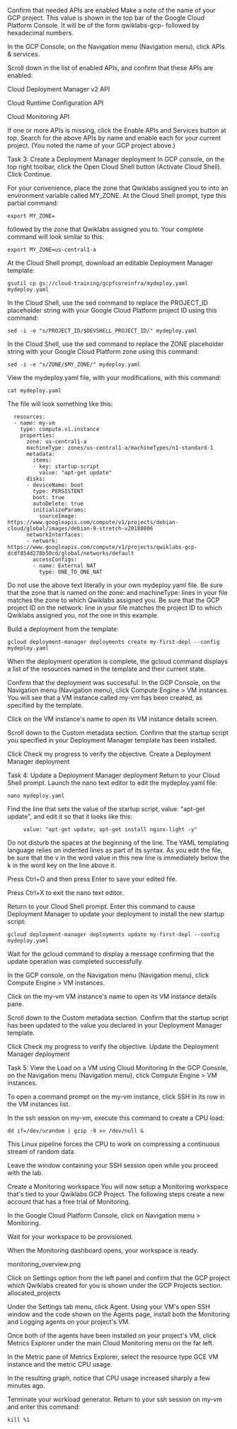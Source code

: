 Confirm that needed APIs are enabled
Make a note of the name of your GCP project. This value is shown in the top bar of the Google Cloud Platform Console. It will be of the form qwiklabs-gcp- followed by hexadecimal numbers.

In the GCP Console, on the Navigation menu (Navigation menu), click APIs & services.

Scroll down in the list of enabled APIs, and confirm that these APIs are enabled:

Cloud Deployment Manager v2 API

Cloud Runtime Configuration API

Cloud Monitoring API

If one or more APIs is missing, click the Enable APIs and Services button at top. Search for the above APIs by name and enable each for your current project. (You noted the name of your GCP project above.)

Task 3: Create a Deployment Manager deployment
In GCP console, on the top right toolbar, click the Open Cloud Shell button (Activate Cloud Shell). Click Continue.

For your convenience, place the zone that Qwiklabs assigned you to into an environment variable called MY_ZONE. At the Cloud Shell prompt, type this partial command:

```export MY_ZONE=```

followed by the zone that Qwiklabs assigned you to. Your complete command will look similar to this:

```export MY_ZONE=us-central1-a```

At the Cloud Shell prompt, download an editable Deployment Manager template:

```gsutil cp gs://cloud-training/gcpfcoreinfra/mydeploy.yaml mydeploy.yaml```

In the Cloud Shell, use the sed command to replace the PROJECT_ID placeholder string with your Google Cloud Platform project ID using this command:

```sed -i -e "s/PROJECT_ID/$DEVSHELL_PROJECT_ID/" mydeploy.yaml```

In the Cloud Shell, use the sed command to replace the ZONE placeholder string with your Google Cloud Platform zone using this command:

```sed -i -e "s/ZONE/$MY_ZONE/" mydeploy.yaml```

View the mydeploy.yaml file, with your modifications, with this command:

```cat mydeploy.yaml```

The file will look something like this:
```
  resources:
  - name: my-vm
    type: compute.v1.instance
    properties:
      zone: us-central1-a
      machineType: zones/us-central1-a/machineTypes/n1-standard-1
      metadata:
        items:
        - key: startup-script
          value: "apt-get update"
      disks:
      - deviceName: boot
        type: PERSISTENT
        boot: true
        autoDelete: true
        initializeParams:
          sourceImage: https://www.googleapis.com/compute/v1/projects/debian-cloud/global/images/debian-9-stretch-v20180806
      networkInterfaces:
      - network: https://www.googleapis.com/compute/v1/projects/qwiklabs-gcp-dcdf854d278b50cd/global/networks/default
        accessConfigs:
        - name: External NAT
          type: ONE_TO_ONE_NAT
```
Do not use the above text literally in your own mydeploy.yaml file. Be sure that the zone that is named on the zone: and machineType: lines in your file matches the zone to which Qwiklabs assigned you. Be sure that the GCP project ID on the network: line in your file matches the project ID to which Qwiklabs assigned you, not the one in this example.

Build a deployment from the template:

```gcloud deployment-manager deployments create my-first-depl --config mydeploy.yaml```

When the deployment operation is complete, the gcloud command displays a list of the resources named in the template and their current state.

Confirm that the deployment was successful. In the GCP Console, on the Navigation menu (Navigation menu), click Compute Engine > VM instances. You will see that a VM instance called my-vm has been created, as specified by the template.

Click on the VM instance's name to open its VM instance details screen.

Scroll down to the Custom metadata section. Confirm that the startup script you specified in your Deployment Manager template has been installed.

Click Check my progress to verify the objective.
Create a Deployment Manager deployment

Task 4: Update a Deployment Manager deployment
Return to your Cloud Shell prompt. Launch the nano text editor to edit the mydeploy.yaml file:

```nano mydeploy.yaml```

Find the line that sets the value of the startup script, value: "apt-get update", and edit it so that it looks like this:

```      value: "apt-get update; apt-get install nginx-light -y" ```

Do not disturb the spaces at the beginning of the line. The YAML templating language relies on indented lines as part of its syntax. As you edit the file, be sure that the v in the word value in this new line is immediately below the k in the word key on the line above it.

Press Ctrl+O and then press Enter to save your edited file.

Press Ctrl+X to exit the nano text editor.

Return to your Cloud Shell prompt. Enter this command to cause Deployment Manager to update your deployment to install the new startup script:

```gcloud deployment-manager deployments update my-first-depl --config mydeploy.yaml```

Wait for the gcloud command to display a message confirming that the update operation was completed successfully.

In the GCP console, on the Navigation menu (Navigation menu), click Compute Engine > VM instances.

Click on the my-vm VM instance's name to open its VM instance details pane.

Scroll down to the Custom metadata section. Confirm that the startup script has been updated to the value you declared in your Deployment Manager template.

Click Check my progress to verify the objective.
Update the Deployment Manager deployment

Task 5: View the Load on a VM using Cloud Monitoring
In the GCP Console, on the Navigation menu (Navigation menu), click Compute Engine > VM instances.

To open a command prompt on the my-vm instance, click SSH in its row in the VM instances list.

In the ssh session on my-vm, execute this command to create a CPU load:

```dd if=/dev/urandom | gzip -9 >> /dev/null &```

This Linux pipeline forces the CPU to work on compressing a continuous stream of random data.

Leave the window containing your SSH session open while you proceed with the lab.

Create a Monitoring workspace
You will now setup a Monitoring workspace that's tied to your Qwiklabs GCP Project. The following steps create a new account that has a free trial of Monitoring.

In the Google Cloud Platform Console, click on Navigation menu > Monitoring.

Wait for your workspace to be provisioned.

When the Monitoring dashboard opens, your workspace is ready.

monitoring_overview.png

Click on Settings option from the left panel and confirm that the GCP project which Qwiklabs created for you is shown under the GCP Projects section.
allocated_projects

Under the Settings tab menu, click Agent. Using your VM's open SSH window and the code shown on the Agents page, install both the Monitoring and Logging agents on your project's VM.

Once both of the agents have been installed on your project's VM, click Metrics Explorer under the main Cloud Monitoring menu on the far left.

In the Metric pane of Metrics Explorer, select the resource type GCE VM instance and the metric CPU usage.

In the resulting graph, notice that CPU usage increased sharply a few minutes ago.

Terminate your workload generator. Return to your ssh session on my-vm and enter this command:

```kill %1```